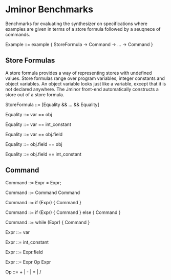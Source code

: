 # Jminor Benchmarks

Benchmarks for evaluating the synthesizer on specifications where examples are given in terms of a store formula followed by a seuqnece of commands.

Example ::= example { StoreFormula -> Command -> ... -> Command }

## Store Formulas
A store formula provides a way of representing stores with undefined values. Store formulas range over program variables, integer constants and object variables. An object variable looks just like a variable, except that it is not declared anywhere.
The Jminor front-end automatically constructs a store out of a store formula.

StoreFormula ::= [Equality && ... && Equality]

Equality ::= var == obj

Equality ::= var == int_constant

Equality ::= var == obj.field

Equality ::= obj.field == obj

Equality ::= obj.field == int_constant

## Command
Command ::= Expr = Expr;

Command ::= Command Command

Command ::= if (Expr) { Command }

Command ::= if (Expr) { Command } else { Command }

Command ::= while (Expr) { Command }

Expr ::= var

Expr ::= int_constant

Expr ::= Expr.field

Expr ::= Expr Op Expr

Op ::= + | - | * | /
